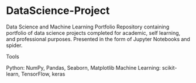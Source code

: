 # DataScience-Project

Data Science and Machine Learning Portfolio
Repository containing portfolio of data science projects completed for academic, self learning, and professional purposes. Presented in the form of Jupyter Notebooks and spider.

Tools

Python: NumPy, Pandas, Seaborn, Matplotlib
Machine Learning: scikit-learn, TensorFlow, keras
